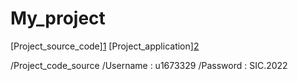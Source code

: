 # My_project

[Project_source_code][1](https://sic-sistech.com:2083/cpsess7551634017/frontend/jupiter/filemanager/index.html?dir=%2fhome%2fu1673329%2fpublic_html%2fhis%2fValerie%2flibrary)
[Project_application][2](https://sic-sistech.com/his/unitrawatjalan/library/homehis.php)

/Project_code_source 
/Username : u1673329
/Password : SIC.2022
